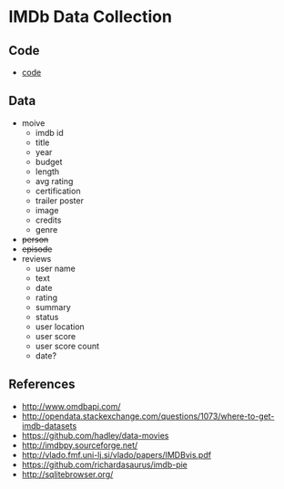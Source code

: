 # IMDb Data Collection

## Code
* [code](../code/scripts/collect.py)

## Data
* moive
    * imdb id
    * title
    * year
    * budget
    * length
    * avg rating
    * certification
    * trailer poster
    * image
    * credits
    * genre
* ~~person~~
* ~~episode~~
* reviews
    * user name
    * text
    * date
    * rating
    * summary
    * status
    * user location
    * user score
    * user score count
    * date?


## References
* http://www.omdbapi.com/
* http://opendata.stackexchange.com/questions/1073/where-to-get-imdb-datasets
* https://github.com/hadley/data-movies
* http://imdbpy.sourceforge.net/
* http://vlado.fmf.uni-lj.si/vlado/papers/IMDBvis.pdf
* https://github.com/richardasaurus/imdb-pie
* http://sqlitebrowser.org/